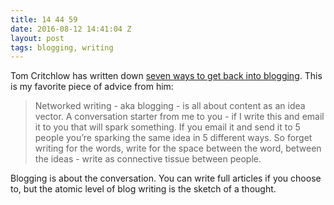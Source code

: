 ```yaml
---
title: 14 44 59
date: 2016-08-12 14:41:04 Z
layout: post
tags: blogging, writing
---
```


Tom Critchlow has written down [seven ways to get back into blogging](http://tomcritchlow.com/2016/08/09/blogging-not-blogging/). This is my favorite piece of advice from him:

> Networked writing - aka blogging - is all about content as an idea vector. A conversation starter from me to you - if I write this and email it to you that will spark something. If you email it and send it to 5 people you’re sparking the same idea in 5 different ways. So forget writing for the words, write for the space between the word, between the ideas - write as connective tissue between people.

Blogging is about the conversation. You can write full articles if you choose to, but the atomic level of blog writing is the sketch of a thought. 
